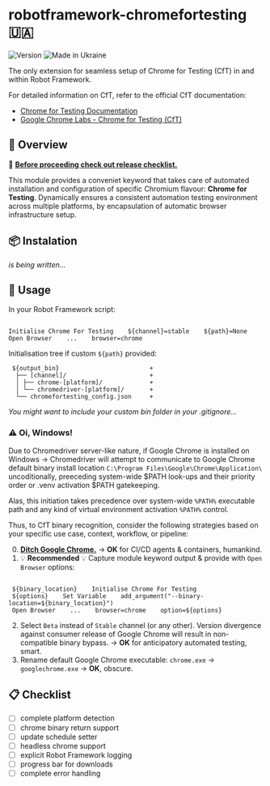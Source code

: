 # robotframework-chromefortesting :ukraine:

![Version](https://img.shields.io/badge/version-0.8.4-%2392C444) ![Made in Ukraine](https://img.shields.io/badge/made_in_Ukraine-%23AF1717)

The only extension for seamless setup of Chrome for Testing (CfT) in and within Robot Framework.

For detailed information on CfT, refer to the official CfT documentation:

- [Chrome for Testing Documentation](https://developer.chrome.com/blog/chrome-for-testing/)
- [Google Chrome Labs - Chrome for Testing (CfT)](https://googlechromelabs.github.io/chrome-for-testing/)

## :book: Overview

:tophat: [**Before proceeding check out release checklist.**](#clipboard-checklist)

This module provides a conveniet keyword that takes care of automated installation and configuration of specific Chromium flavour: **Chrome for Testing**. Dynamically ensures a consistent automation testing environment across multiple platforms, by encapsulation of automatic browser infrastructure setup.

## :package: Instalation

_is being written..._

## :hammer: Usage

In your Robot Framework script:

```robot

Initialise Chrome For Testing    ${channel}=stable    ${path}=None
Open Browser    ...    browser=chrome
```

Initialisation tree if custom `${path}` provided:

```
 ${output_bin}                         +
  ├── [channel]/                       +
  │ ├── chrome-[platform]/             +
  │ └── chromedriver-[platform]/       +
  └── chromefortesting_config.json     +
```

_You might want to include your custom bin folder in your .gitignore..._

### :warning: Oi, Windows!

Due to Chromedriver server-like nature, if Google Chrome is installed on Windows -> Chromedriver will attempt to communicate to Google Chrome default binary install location `C:\Program Files\Google\Chrome\Application\` uncoditionally, preeceding system-wide $PATH look-ups and their priority order or .venv activation $PATH gatekeeping.

Alas, this initiation takes precedence over system-wide `%PATH%` executable path and any kind of virtual environment activation `%PATH%` control.

Thus, to CfT binary recognition, consider the following strategies based on your specific use case, context, workflow, or pipeline:

0. [**Ditch Google Chrome.**](https://en.wikipedia.org/wiki/Nothing_to_hide_argument) -> **OK** for CI/CD agents & containers, humankind.
1. :bulb: **Recommended** :bulb: Capture module keyword output & provide with `Open Browser` options:

```robot

 ${binary_location}    Initialise Chrome For Testing
 ${options}    Set Variable    add_argument("--binary-location=${binary_location}")
 Open Browser    ...    browser=chrome    option=${options}
```

2. Select `Beta` instead of `Stable` channel (or any other).
   Version divergence against consumer release of Google Chrome will result in non-compatible binary bypass. -> **OK** for anticipatory automated testing, smart.
3. Rename default Google Chrome executable: `chrome.exe` -> `googlechrome.exe` -> **OK**, obscure.

## :clipboard: Checklist

- [ ] complete platform detection
- [ ] chrome binary return support
- [ ] update schedule setter
- [ ] headless chrome support
- [ ] explicit Robot Framework logging
- [ ] progress bar for downloads
- [ ] complete error handling
